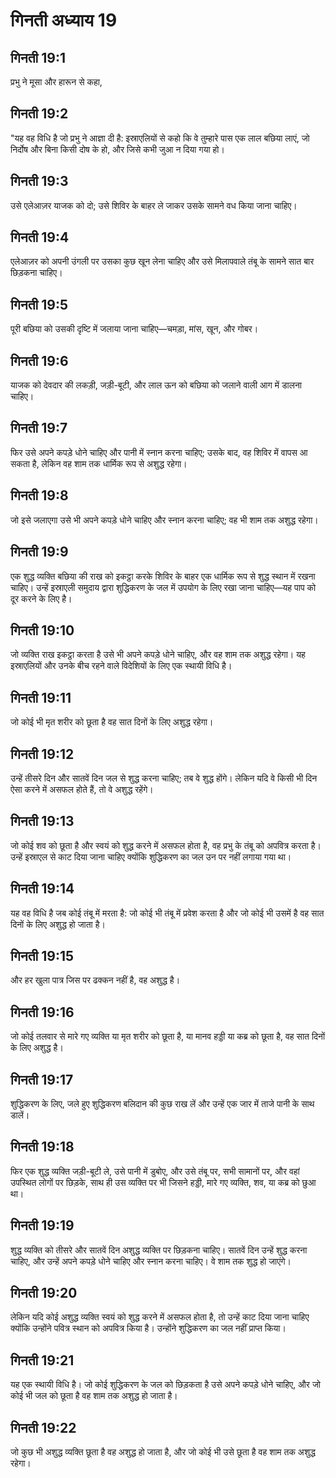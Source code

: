 # गिनती अध्याय 19

## गिनती 19:1
प्रभु ने मूसा और हारून से कहा,

## गिनती 19:2
"यह वह विधि है जो प्रभु ने आज्ञा दी है: इस्राएलियों से कहो कि वे तुम्हारे पास एक लाल बछिया लाएं, जो निर्दोष और बिना किसी दोष के हो, और जिसे कभी जुआ न दिया गया हो।

## गिनती 19:3
उसे एलेआज़र याजक को दो; उसे शिविर के बाहर ले जाकर उसके सामने वध किया जाना चाहिए।

## गिनती 19:4
एलेआज़र को अपनी उंगली पर उसका कुछ खून लेना चाहिए और उसे मिलापवाले तंबू के सामने सात बार छिड़कना चाहिए।

## गिनती 19:5
पूरी बछिया को उसकी दृष्टि में जलाया जाना चाहिए—चमड़ा, मांस, खून, और गोबर।

## गिनती 19:6
याजक को देवदार की लकड़ी, जड़ी-बूटी, और लाल ऊन को बछिया को जलाने वाली आग में डालना चाहिए।

## गिनती 19:7
फिर उसे अपने कपड़े धोने चाहिए और पानी में स्नान करना चाहिए; उसके बाद, वह शिविर में वापस आ सकता है, लेकिन वह शाम तक धार्मिक रूप से अशुद्ध रहेगा।

## गिनती 19:8
जो इसे जलाएगा उसे भी अपने कपड़े धोने चाहिए और स्नान करना चाहिए; वह भी शाम तक अशुद्ध रहेगा।

## गिनती 19:9
एक शुद्ध व्यक्ति बछिया की राख को इकट्ठा करके शिविर के बाहर एक धार्मिक रूप से शुद्ध स्थान में रखना चाहिए। उन्हें इस्राएली समुदाय द्वारा शुद्धिकरण के जल में उपयोग के लिए रखा जाना चाहिए—यह पाप को दूर करने के लिए है।

## गिनती 19:10
जो व्यक्ति राख इकट्ठा करता है उसे भी अपने कपड़े धोने चाहिए, और वह शाम तक अशुद्ध रहेगा। यह इस्राएलियों और उनके बीच रहने वाले विदेशियों के लिए एक स्थायी विधि है।

## गिनती 19:11
जो कोई भी मृत शरीर को छूता है वह सात दिनों के लिए अशुद्ध रहेगा।

## गिनती 19:12
उन्हें तीसरे दिन और सातवें दिन जल से शुद्ध करना चाहिए; तब वे शुद्ध होंगे। लेकिन यदि वे किसी भी दिन ऐसा करने में असफल होते हैं, तो वे अशुद्ध रहेंगे।

## गिनती 19:13
जो कोई शव को छूता है और स्वयं को शुद्ध करने में असफल होता है, वह प्रभु के तंबू को अपवित्र करता है। उन्हें इस्राएल से काट दिया जाना चाहिए क्योंकि शुद्धिकरण का जल उन पर नहीं लगाया गया था।

## गिनती 19:14
यह वह विधि है जब कोई तंबू में मरता है: जो कोई भी तंबू में प्रवेश करता है और जो कोई भी उसमें है वह सात दिनों के लिए अशुद्ध हो जाता है।

## गिनती 19:15
और हर खुला पात्र जिस पर ढक्कन नहीं है, वह अशुद्ध है।

## गिनती 19:16
जो कोई तलवार से मारे गए व्यक्ति या मृत शरीर को छूता है, या मानव हड्डी या कब्र को छूता है, वह सात दिनों के लिए अशुद्ध है।

## गिनती 19:17
शुद्धिकरण के लिए, जले हुए शुद्धिकरण बलिदान की कुछ राख लें और उन्हें एक जार में ताजे पानी के साथ डालें।

## गिनती 19:18
फिर एक शुद्ध व्यक्ति जड़ी-बूटी ले, उसे पानी में डुबोए, और उसे तंबू पर, सभी सामानों पर, और वहां उपस्थित लोगों पर छिड़के, साथ ही उस व्यक्ति पर भी जिसने हड्डी, मारे गए व्यक्ति, शव, या कब्र को छुआ था।

## गिनती 19:19
शुद्ध व्यक्ति को तीसरे और सातवें दिन अशुद्ध व्यक्ति पर छिड़कना चाहिए। सातवें दिन उन्हें शुद्ध करना चाहिए, और उन्हें अपने कपड़े धोने चाहिए और स्नान करना चाहिए। वे शाम तक शुद्ध हो जाएंगे।

## गिनती 19:20
लेकिन यदि कोई अशुद्ध व्यक्ति स्वयं को शुद्ध करने में असफल होता है, तो उन्हें काट दिया जाना चाहिए क्योंकि उन्होंने पवित्र स्थान को अपवित्र किया है। उन्होंने शुद्धिकरण का जल नहीं प्राप्त किया।

## गिनती 19:21
यह एक स्थायी विधि है। जो कोई शुद्धिकरण के जल को छिड़कता है उसे अपने कपड़े धोने चाहिए, और जो कोई भी जल को छूता है वह शाम तक अशुद्ध हो जाता है।

## गिनती 19:22
जो कुछ भी अशुद्ध व्यक्ति छूता है वह अशुद्ध हो जाता है, और जो कोई भी उसे छूता है वह शाम तक अशुद्ध रहेगा।
